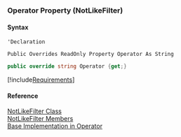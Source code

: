 ﻿### Operator Property (NotLikeFilter)

#### Syntax

```vbnet
'Declaration

Public Overrides ReadOnly Property Operator As String
```

```csharp
public override string Operator {get;}
```

[!include[Requirements](../partials/requirements.md)]

#### Reference

[NotLikeFilter Class](fcSDK~FChoice.Foundation.Filters.NotLikeFilter.md)  
[NotLikeFilter Members](fcSDK~FChoice.Foundation.Filters.NotLikeFilter_members.md)  
[Base Implementation in Operator](fcSDK~FChoice.Foundation.Filters.OperationFilter~Operator.md)